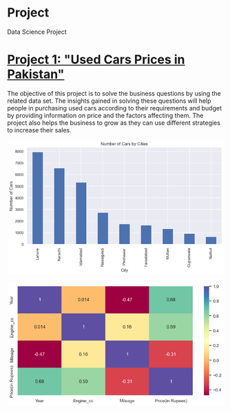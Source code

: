 # Project
Data Science Project
# [Project 1: "Used Cars Prices in Pakistan"](https://github.com/Areeba-Sohail/Project/blob/main/used%20cars%20prices.ipynb)
The objective of this project is to solve the business questions by using the related data set. 
The insights gained in solving these questions will help people in purchasing used cars according to their requirements and budget by providing information on price and the factors affecting them. 
The project also helps the business to grow as they can use different strategies to increase their sales.

![](https://github.com/Areeba-Sohail/Project/blob/main/images/city%20count.png)


![](https://github.com/Areeba-Sohail/Project/blob/main/images/heatmap.png)
